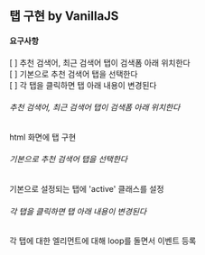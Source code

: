 ## 탭 구현 by VanillaJS

#### 요구사항
[ ] 추천 검색어, 최근 검색어 탭이 검색폼 아래 위치한다    
[ ] 기본으로 추천 검색어 탭을 선택한다    
[ ] 각 탭을 클릭하면 탭 아래 내용이 변경된다    


###### 추천 검색어, 최근 검색어 탭이 검색폼 아래 위치한다
html 화면에 탭 구현

###### 기본으로 추천 검색어 탭을 선택한다
기본으로 설정되는 탭에 'active' 클래스를 설정

###### 각 탭을 클릭하면 탭 아래 내용이 변경된다
각 탭에 대한 엘리먼트에 대해 loop를 돌면서 이벤트 등록

